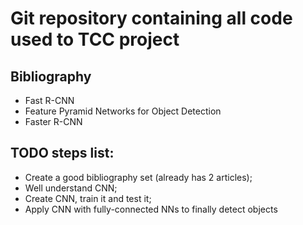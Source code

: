# Git repository containing all code used to TCC project

## Bibliography
- Fast R-CNN
- Feature Pyramid Networks for Object Detection
- Faster R-CNN

## TODO steps list:
- Create a good bibliography set (already has 2 articles);
- Well understand CNN;
- Create CNN, train it and test it;
- Apply CNN with fully-connected NNs to finally detect objects
